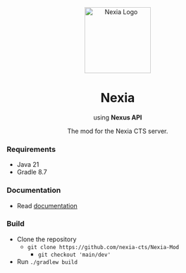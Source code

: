 <div align="center">

<img src="https://notcoded.needs.rest/r/nexia.png" height=150 alt="Nexia Logo"/>
<br>

# Nexia
using **Nexus API**

The mod for the Nexia CTS server.

</div>

### Requirements

- Java 21
- Gradle 8.7

### Documentation
- Read [documentation](https://github.com/nexia-cts/Nexia-Mod/tree/documentation)

### Build
- Clone the repository
  - `git clone https://github.com/nexia-cts/Nexia-Mod`
    - `git checkout 'main/dev'`
- Run `./gradlew build`
